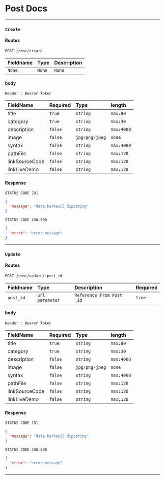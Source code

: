 # Post Docs

---

### `Create`

#### Routes

```http
POST /post/create
```

| Fieldname | Type   | Description |
| :-------- | :----- | :---------- |
| `None`    | `None` | `None`      |

#### body

`Header : Bearer Token`

| FieldName      | Required | Type           | length     |
| :------------- | :------- | :------------- | :--------- |
| title          | `true`   | `string`       | `max:80`   |
| category       | `true`   | `string`       | `max:30`   |
| description    | `false`  | `string`       | `max:4000` |
| image          | `false`  | `jpg/png/jpeg` | `none`     |
| syntax         | `false`  | `string`       | `max:4000` |
| pathFile       | `false`  | `string`       | `max:128`  |
| linkSourceCode | `false`  | `string`       | `max:128`  |
| linkLiveDemo   | `false`  | `string`       | `max:128`  |

#### Response

`STATUS CODE 201`

```json
{
  "message": "data berhasil diposting"
}
```

`STATUS CODE 400-500`

```json
{
  "error": "error.message"
}
```

---

### `Update`

#### Routes

```http
POST /post/update/:post_id
```

| Fieldname | Type            | Description               | Required |
| :-------- | :-------------- | :------------------------ | :------- |
| `post_id` | `url parameter` | `Reference From Post _id` | `true`   |

#### body

`Header : Bearer Token`

| FieldName      | Required | Type           | length     |
| :------------- | :------- | :------------- | :--------- |
| title          | `true`   | `string`       | `max:80`   |
| category       | `true`   | `string`       | `max:30`   |
| description    | `false`  | `string`       | `max:4000` |
| image          | `false`  | `jpg/png/jpeg` | `none`     |
| syntax         | `false`  | `string`       | `max:4000` |
| pathFile       | `false`  | `string`       | `max:128`  |
| linkSourceCode | `false`  | `string`       | `max:128`  |
| linkLiveDemo   | `false`  | `string`       | `max:128`  |

#### Response

`STATUS CODE 201`

```json
{
  "message": "data berhasil diposting"
}
```

`STATUS CODE 400-500`

```json
{
  "error": "error.message"
}
```

---
